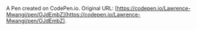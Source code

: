 # 

A Pen created on CodePen.io. Original URL: [https://codepen.io/Lawrence-Mwangi/pen/OJdEmbZ](https://codepen.io/Lawrence-Mwangi/pen/OJdEmbZ).

